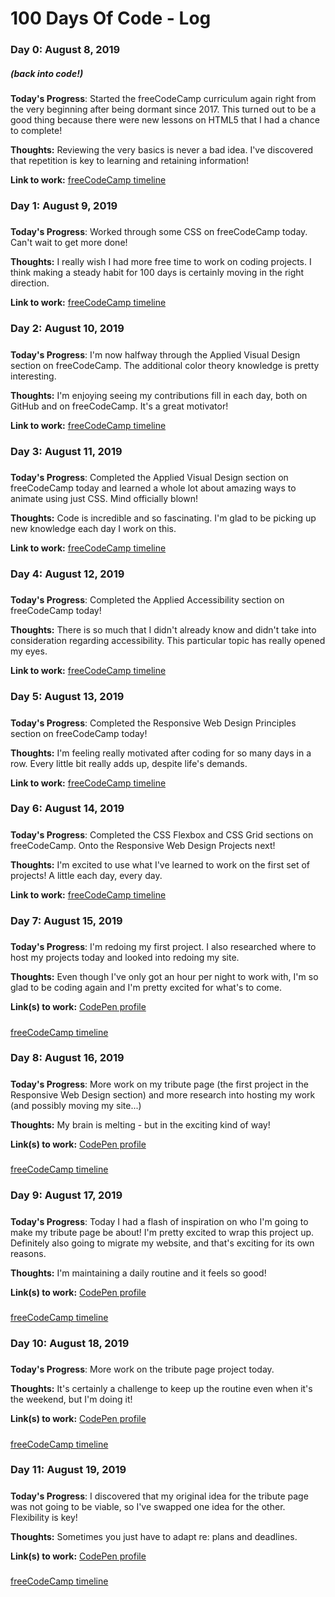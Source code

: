 # 100 Days Of Code - Log

### Day 0: August 8, 2019
##### (back into code!)

**Today's Progress**: Started the freeCodeCamp curriculum again right from the very beginning after being dormant since 2017. This turned out to be a good thing because there were new lessons on HTML5 that I had a chance to complete!

**Thoughts:** Reviewing the very basics is never a bad idea. I've discovered that repetition is key to learning and retaining information!

**Link to work:** [freeCodeCamp timeline](https://www.freecodecamp.org/rainbowcodedev)

### Day 1: August 9, 2019
#####

**Today's Progress**: Worked through some CSS on freeCodeCamp today. Can't wait to get more done!

**Thoughts:** I really wish I had more free time to work on coding projects. I think making a steady habit for 100 days is certainly moving in the right direction.

**Link to work:** [freeCodeCamp timeline](https://www.freecodecamp.org/rainbowcodedev)

### Day 2: August 10, 2019
#####

**Today's Progress**: I'm now halfway through the Applied Visual Design section on freeCodeCamp. The additional color theory knowledge is pretty interesting.

**Thoughts:** I'm enjoying seeing my contributions fill in each day, both on GitHub and on freeCodeCamp. It's a great motivator!

**Link to work:** [freeCodeCamp timeline](https://www.freecodecamp.org/rainbowcodedev)

### Day 3: August 11, 2019
#####

**Today's Progress**: Completed the Applied Visual Design section on freeCodeCamp today and learned a whole lot about amazing ways to animate using just CSS. Mind officially blown!

**Thoughts:** Code is incredible and so fascinating. I'm glad to be picking up new knowledge each day I work on this.

**Link to work:** [freeCodeCamp timeline](https://www.freecodecamp.org/rainbowcodedev)

### Day 4: August 12, 2019
#####

**Today's Progress**: Completed the Applied Accessibility section on freeCodeCamp today!

**Thoughts:** There is so much that I didn't already know and didn't take into consideration regarding accessibility. This particular topic has really opened my eyes.

**Link to work:** [freeCodeCamp timeline](https://www.freecodecamp.org/rainbowcodedev)


### Day 5: August 13, 2019
#####

**Today's Progress**: Completed the Responsive Web Design Principles section on freeCodeCamp today!

**Thoughts:** I'm feeling really motivated after coding for so many days in a row. Every little bit really adds up, despite life's demands.

**Link to work:** [freeCodeCamp timeline](https://www.freecodecamp.org/rainbowcodedev)


### Day 6: August 14, 2019
#####

**Today's Progress**: Completed the CSS Flexbox and CSS Grid sections on freeCodeCamp. Onto the Responsive Web Design Projects next!

**Thoughts:** I'm excited to use what I've learned to work on the first set of projects! A little each day, every day.

**Link to work:** [freeCodeCamp timeline](https://www.freecodecamp.org/rainbowcodedev)

### Day 7: August 15, 2019
#####

**Today's Progress**: I'm redoing my first project. I also researched where to host my projects today and looked into redoing my site.

**Thoughts:** Even though I've only got an hour per night to work with, I'm so glad to be coding again and I'm pretty excited for what's to come.

**Link(s) to work:** [CodePen profile](https://codepen.io/rainbowcodedev)
#####
[freeCodeCamp timeline](https://www.freecodecamp.org/rainbowcodedev)

### Day 8: August 16, 2019
#####

**Today's Progress**: More work on my tribute page (the first project in the Responsive Web Design section) and more research into hosting my work (and possibly moving my site...)

**Thoughts:** My brain is melting - but in the exciting kind of way!

**Link(s) to work:** [CodePen profile](https://codepen.io/rainbowcodedev)
#####
[freeCodeCamp timeline](https://www.freecodecamp.org/rainbowcodedev)

### Day 9: August 17, 2019
#####

**Today's Progress**: Today I had a flash of inspiration on who I'm going to make my tribute page be about! I'm pretty excited to wrap this project up. Definitely also going to migrate my website, and that's exciting for its own reasons.

**Thoughts:** I'm maintaining a daily routine and it feels so good!

**Link(s) to work:** [CodePen profile](https://codepen.io/rainbowcodedev)
#####
[freeCodeCamp timeline](https://www.freecodecamp.org/rainbowcodedev)

### Day 10: August 18, 2019
#####

**Today's Progress**: More work on the tribute page project today.

**Thoughts:** It's certainly a challenge to keep up the routine even when it's the weekend, but I'm doing it!

**Link(s) to work:** [CodePen profile](https://codepen.io/rainbowcodedev)
#####
[freeCodeCamp timeline](https://www.freecodecamp.org/rainbowcodedev)

### Day 11: August 19, 2019
#####

**Today's Progress**: I discovered that my original idea for the tribute page was not going to be viable, so I've swapped one idea for the other. Flexibility is key!

**Thoughts:** Sometimes you just have to adapt re: plans and deadlines.

**Link(s) to work:** [CodePen profile](https://codepen.io/rainbowcodedev)
#####
[freeCodeCamp timeline](https://www.freecodecamp.org/rainbowcodedev)
